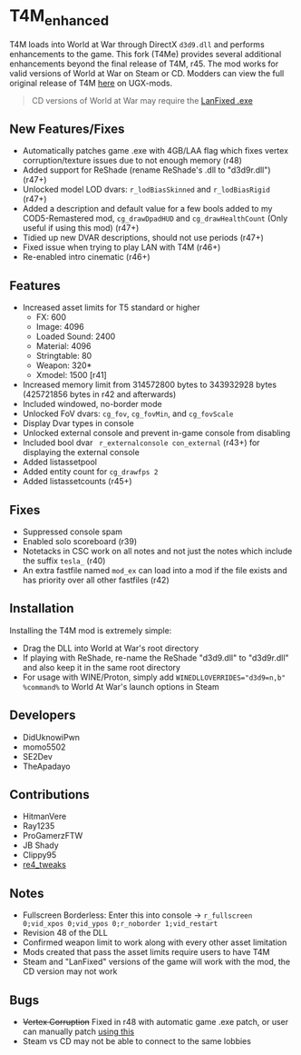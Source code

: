 # T4M<sub>enhanced</sub>

T4M loads into World at War through DirectX `d3d9.dll` and performs enhancements to the game. This fork (T4Me) provides several additional enhancements beyond the final release of T4M, r45. 
The mod works for valid versions of World at War on Steam or CD.
Modders can view the full original release of T4M [here](https://www.ugx-mods.com/forum/index.php?topic=8092.0) on UGX-mods.

> CD versions of World at War may require the [LanFixed .exe](http://bit.ly/1nqdKEF)

## New Features/Fixes
- Automatically patches game .exe with 4GB/LAA flag which fixes vertex corruption/texture issues due to not enough memory (r48)
- Added support for ReShade (rename ReShade's .dll to "d3d9r.dll") (r47+)
- Unlocked model LOD dvars: `r_lodBiasSkinned` and `r_lodBiasRigid` (r47+)
- Added a description and default value for a few bools added to my COD5-Remastered mod, `cg_drawDpadHUD` and `cg_drawHealthCount` (Only useful if using this mod) (r47+)
- Tidied up new DVAR descriptions, should not use periods (r47+)
- Fixed issue when trying to play LAN with T4M (r46+)
- Re-enabled intro cinematic (r46+)

## Features
- Increased asset limits for T5 standard or higher
  - FX: 600
  - Image: 4096
  - Loaded Sound: 2400
  - Material: 4096
  - Stringtable: 80
  - Weapon: 320*
  - Xmodel: 1500 [r41]
- Increased memory limit from 314572800 bytes to 343932928 bytes (425721856 bytes in r42 and afterwards)
- Included windowed, no-border mode
- Unlocked FoV dvars: `cg_fov`, `cg_fovMin`, and `cg_fovScale`
- Display Dvar types in console
- Unlocked external console and prevent in-game console from disabling
- Included bool dvar ` r_externalconsole con_external` (r43+) for displaying the external console
- Added listassetpool
- Added entity count for `cg_drawfps 2`
- Added listassetcounts (r45+)

## Fixes
- Suppressed console spam
- Enabled solo scoreboard (r39)
- Notetacks in CSC work on all notes and not just the notes which include the suffix `tesla_` (r40)
- An extra fastfile named `mod_ex` can load into a mod if the file exists and has priority over all other fastfiles (r42)

## Installation
Installing the T4M mod is extremely simple:
- Drag the DLL into World at War's root directory
- If playing with ReShade, re-name the ReShade "d3d9.dll" to "d3d9r.dll" and also keep it in the same root directory
- For usage with WINE/Proton, simply add `WINEDLLOVERRIDES="d3d9=n,b" %command%` to World At War's launch options in Steam

## Developers
- DidUknowiPwn
- momo5502
- SE2Dev
- TheApadayo

## Contributions
- HitmanVere
- Ray1235
- ProGamerzFTW
- JB Shady
- Clippy95
- [re4_tweaks](https://github.com/nipkownix/re4_tweaks)

## Notes
- Fullscreen Borderless: Enter this into console -> `r_fullscreen 0;vid_xpos 0;vid_ypos 0;r_noborder 1;vid_restart`
- Revision 48 of the DLL
- Confirmed weapon limit to work along with every other asset limitation
- Mods created that pass the asset limits require users to have T4M
- Steam and "LanFixed" versions of the game will work with the mod, the CD version may not work

## Bugs
- ~~Vertex Corruption~~ Fixed in r48 with automatic game .exe patch, or user can manually patch [using this](https://ntcore.com/?page_id=371)
- Steam vs CD may not be able to connect to the same lobbies
